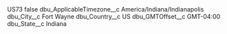 <?xml version="1.0" encoding="UTF-8"?>
<CustomMetadata xmlns="http://soap.sforce.com/2006/04/metadata" xmlns:xsi="http://www.w3.org/2001/XMLSchema-instance" xmlns:xsd="http://www.w3.org/2001/XMLSchema">
    <label>US73</label>
    <protected>false</protected>
    <values>
        <field>dbu_ApplicableTimezone__c</field>
        <value xsi:type="xsd:string">America/Indiana/Indianapolis</value>
    </values>
    <values>
        <field>dbu_City__c</field>
        <value xsi:type="xsd:string">Fort Wayne</value>
    </values>
    <values>
        <field>dbu_Country__c</field>
        <value xsi:type="xsd:string">US</value>
    </values>
    <values>
        <field>dbu_GMTOffset__c</field>
        <value xsi:type="xsd:string">GMT-04:00</value>
    </values>
    <values>
        <field>dbu_State__c</field>
        <value xsi:type="xsd:string">Indiana</value>
    </values>
</CustomMetadata>
